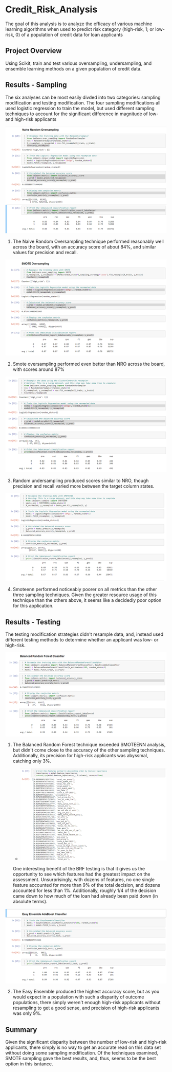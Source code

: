 # Credit_Risk_Analysis
The goal of this analysis is to analyze the efficacy of various machine learning algorithms when used to predict risk category (high-risk, 1; or low-risk, 0) of a population of credit data for loan applicants

## Project Overview
Using Scikit, train and test various oversampling, undersampling, and ensemble learning methods on a given population of credit data.

## Results - Sampling

The six analyses can be most easily divded into two categories: sampling modification and testing modification. The four sampling modifications all used logistic regression to train the model, but used different sampling techniques to account for the significant difference in magnitude of low- and high-risk applicants

![nro](nro.png)

1. The Naive Random Oversampling technique performed reasonably well across the board, with an accuracy score of about 84%, and similar values for precision and recall.

![smote](smote.png)

2. Smote oversampling performed even better than NRO across the board, with scores around 87%

![under](under.png)

3. Random undersampling produced scores similar to NRO, though precision and recall varied more between the target column states.

![smoteenn](smoteenn.png)

4. Smoteenn performed noticeably poorer on all metrics than the other three sampling techniques. Given the greater resource usage of this technique than the others above, it seems like a decidedly poor option for this application.

## Results - Testing

The testing modification strategies didn't resample data, and, instead used different testing methods to  determine whether an applicant was low- or high-risk. 

![brf](brf.png)

1. The Balanced Random Forest technique exceeded SMOTEENN analysis, but didn't come close to the accuracy of the other sampling techniques. Additionally, its precision for high-risk applicants was abyssmal, catching only 3%.

	* ![brf_importance](brf_importance.png)

	One interesting benefit of the BRF testing is that it gives us the opportunity to see which 	features had the greatest impact on the assessment. Unsurprisingly, with dozens of features, no 	one single feature accounted for more than 9% of the total decision, and dozens accounted for 		less than 1%. Additionally, roughly 1/4 of the decision came down to how much of the loan had 	already been paid down (in absolute terms).

![easy](easy.png)

2. The Easy Ensemble produced the highest accuracy score, but as you would expect in a population with such a disparity of outcome populations, there simply weren't enough high-risk applicants without resampling to get a good sense, and precision of high-risk applicants was only 9%.

## Summary

Given the significant disparity between the number of low-risk and high-risk applicants, there simply is no way to get an accurate read on this data set without doing some sampling modification. Of the techniques examined, SMOTE sampling gave the best results, and, thus, seems to be the best option in this isntance.